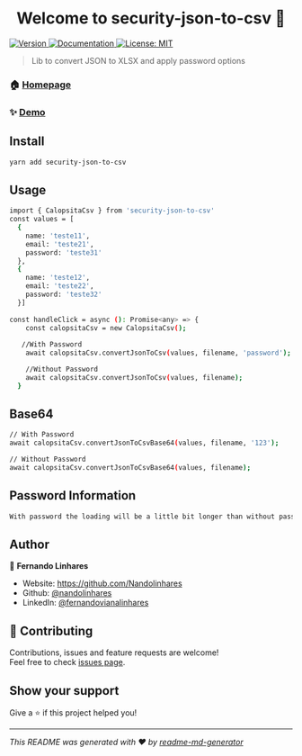 <h1 align="center">Welcome to security-json-to-csv 👋</h1>
<p>
  <a href="https://img.shields.io/npm/v/security-json-to-csv" target="_blank">
    <img alt="Version" src="https://img.shields.io/npm/v/security-json-to-csv.svg">
  </a>
  <a href="https://github.com/Nandolinhares/security-json-to-csv" target="_blank">
    <img alt="Documentation" src="https://img.shields.io/badge/documentation-yes-brightgreen.svg" />
  </a>
  <a href="#" target="_blank">
    <img alt="License: MIT" src="https://img.shields.io/badge/License-MIT-yellow.svg" />
  </a>
</p>

> Lib to convert JSON to XLSX and apply password options 

### 🏠 [Homepage](https://github.com/Nandolinhares/security-json-to-csv)

### ✨ [Demo](https://github.com/Nandolinhares/security-json-to-csv)

## Install

```sh
yarn add security-json-to-csv
```

## Usage

```sh
import { CalopsitaCsv } from 'security-json-to-csv'
const values = [
  {
    name: 'teste11',
    email: 'teste21',
    password: 'teste31'
  },
  {
    name: 'teste12',
    email: 'teste22',
    password: 'teste32'
  }]
  
const handleClick = async (): Promise<any> => {
    const calopsitaCsv = new CalopsitaCsv();
   
   //With Password
    await calopsitaCsv.convertJsonToCsv(values, filename, 'password');

    //Without Password
    await calopsitaCsv.convertJsonToCsv(values, filename);
  }
```

## Base64
```sh
// With Password
await calopsitaCsv.convertJsonToCsvBase64(values, filename, '123');

// Without Password
await calopsitaCsv.convertJsonToCsvBase64(values, filename);
```

## Password Information
```sh
With password the loading will be a little bit longer than without password.
```

## Author

👤 **Fernando Linhares**

* Website: https://github.com/Nandolinhares
* Github: [@nandolinhares](https://github.com/nandolinhares)
* LinkedIn: [@fernandovianalinhares](https://linkedin.com/in/fernandovianalinhares)

## 🤝 Contributing

Contributions, issues and feature requests are welcome!<br />Feel free to check [issues page](https://github.com/Nandolinhares/security-json-to-xlsx/issues). 

## Show your support

Give a ⭐️ if this project helped you!

***
_This README was generated with ❤️ by [readme-md-generator](https://github.com/kefranabg/readme-md-generator)_